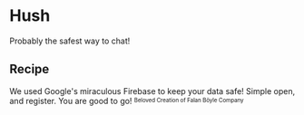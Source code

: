 # Hush
Probably the safest way to chat!
## Recipe
We used Google's miraculous Firebase to keep your data safe!
Simple open, and register. You are good to go!
<sup><sub>Beloved Creation of Falan Böyle Company</sub></sup>
